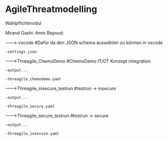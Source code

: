 # AgileThreatmodelling
Wahlpflichtmodul


Mirand Gashi:
Amin Bayoud:

--->.vscode                        	    #Dafür da den JSON schema auswählen zu können in vscode

    -settings.json 
    
--->Threagile_ChemoDemo          	    #ChemoDemo IT/OT Konzept integration

    -output...
    
    -threagile_chemodemo.yaml
    
--->Threagile_insecure_testrun    	 	#testrun -> insecure

    -output...
    
    -threagile_secure.yaml
    
--->Threagile_secure_testrun     	    #testrun -> secure

    -output...
    
    -threagile_insecure.yaml
